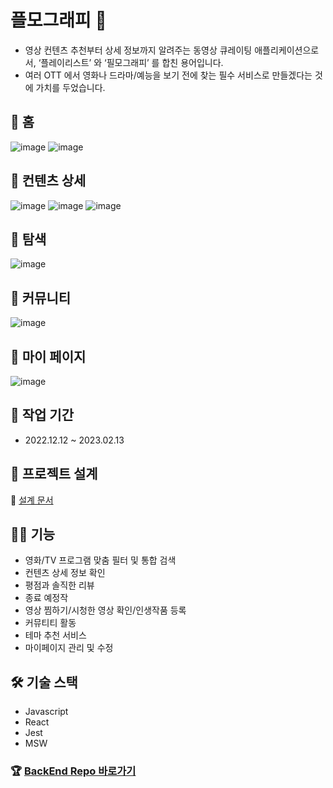 # 플모그래피 🍿
- 영상 컨텐츠 추천부터 상세 정보까지 알려주는 동영상 큐레이팅 애플리케이션으로서, ‘플레이리스트’ 와 ‘필모그래피’ 를 합친 용어입니다. 
- 여러 OTT 에서 영화나 드라마/예능을 보기 전에 찾는 필수 서비스로 만들겠다는 것에 가치를 두었습니다.

## 📍 홈 
![image](https://user-images.githubusercontent.com/110010435/227907485-59e20fb5-cffe-4c47-a7e4-1635a1fd003b.png)
![image](https://user-images.githubusercontent.com/110010435/227907615-376059e3-54da-4ce9-a583-6e55163c25e7.png)

## 📍 컨텐츠 상세
![image](https://user-images.githubusercontent.com/110010435/227907847-90639582-d9b4-47ce-997a-2ae88b58b485.png)
![image](https://user-images.githubusercontent.com/110010435/227907967-04ba1856-9742-41e0-9df7-b097057ab4a7.png)
![image](https://user-images.githubusercontent.com/110010435/227908052-1e344ccb-6a51-486f-b810-d924ef83a947.png)

## 📍 탐색
![image](https://user-images.githubusercontent.com/110010435/227908269-3f1578dd-a037-42ad-a7be-fb243a1cb8e1.png)

## 📍 커뮤니티
![image](https://user-images.githubusercontent.com/110010435/227908408-714d2fee-f97f-4ace-9bea-60d4eb0b6272.png)

## 📍 마이 페이지
![image](https://user-images.githubusercontent.com/110010435/227908603-19318a90-77a4-4de9-8a05-98f63914f809.png)

## 📆 작업 기간
- 2022.12.12 ~ 2023.02.13

## 👣 프로젝트 설계
🔗 [설계 문서](https://wirehaired-trick-c7d.notion.site/Plmography-1e498e701b1e4c379c1de1a6e0cecdec)

## ✍🏻 기능
- 영화/TV 프로그램 맞춤 필터 및 통합 검색
- 컨텐츠 상세 정보 확인
- 평점과 솔직한 리뷰
- 종료 예정작
- 영상 찜하기/시청한 영상 확인/인생작품 등록
- 커뮤티티 활동
- 테마 추천 서비스
- 마이페이지 관리 및 수정

## 🛠 기술 스택
- Javascript
- React
- Jest
- MSW

### 🏆 [BackEnd Repo 바로가기](https://github.com/jennajeh/plmography-backend)
